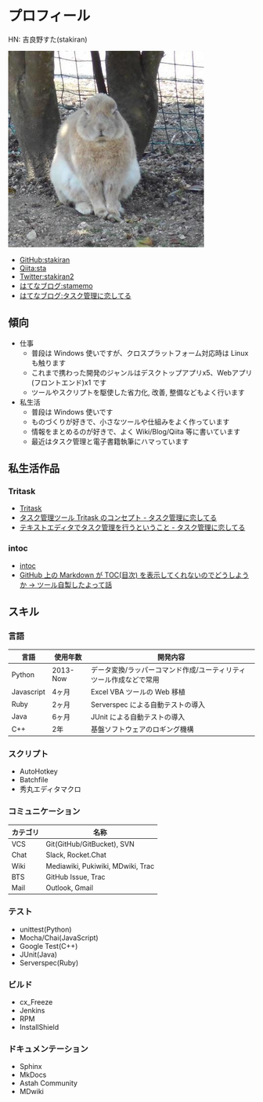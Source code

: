 # プロフィール
HN: 吉良野すた(stakiran)

![avatar](avatar.jpg)

- [GitHub:stakiran](https://github.com/stakiran)
- [Qiita:sta](https://qiita.com/sta)
- [Twitter:stakiran2](https://twitter.com/stakiran2)
- [はてなブログ:stamemo](http://stakiran.hatenablog.com/)
- [はてなブログ:タスク管理に恋してる](https://ilovetaskmanagement.hatenablog.com/)

## 傾向
- 仕事
  - 普段は Windows 使いですが、クロスプラットフォーム対応時は Linux も触ります
  - これまで携わった開発のジャンルはデスクトップアプリx5、Webアプリ(フロントエンド)x1 です
  - ツールやスクリプトを駆使した省力化, 改善, 整備などもよく行います
- 私生活
  - 普段は Windows 使いです
  - ものづくりが好きで、小さなツールや仕組みをよく作っています
  - 情報をまとめるのが好きで、よく Wiki/Blog/Qiita 等に書いています
  - 最近はタスク管理と電子書籍執筆にハマっています

## 私生活作品

### Tritask
- [Tritask](khttps://github.com/tritask)
- [タスク管理ツール Tritask のコンセプト - タスク管理に恋してる](https://ilovetaskmanagement.hatenablog.com/entry/2018/10/09/204331)
- [テキストエディタでタスク管理を行うということ - タスク管理に恋してる](https://ilovetaskmanagement.hatenablog.com/entry/2018/10/02/082726)

### intoc
- [intoc](https://github.com/stakiran/intoc)
- [GitHub 上の Markdown が TOC(目次) を表示してくれないのでどうしようか → ツール自製したよって話](https://qiita.com/sta/items/9481c94e0fc36f27fa92)

## スキル

### 言語
| 言語       | 使用年数 | 開発内容 |
| ---------- | -------- | -------- |
| Python     | 2013-Now | データ変換/ラッパーコマンド作成/ユーティリティツール作成などで常用 |
| Javascript | 4ヶ月    | Excel VBA ツールの Web 移植 |
| Ruby       | 2ヶ月    | Serverspec による自動テストの導入 |
| Java       | 6ヶ月    | JUnit による自動テストの導入 |
| C++        | 2年      | 基盤ソフトウェアのロギング機構 |

### スクリプト
- AutoHotkey
- Batchfile
- 秀丸エディタマクロ

### コミュニケーション
| カテゴリ | 名称 |
| -------- | ---- |
| VCS      | Git(GitHub/GitBucket), SVN |
| Chat     | Slack, Rocket.Chat |
| Wiki     | Mediawiki, Pukiwiki, MDwiki, Trac |
| BTS      | GitHub Issue, Trac |
| Mail     | Outlook, Gmail |

### テスト
- unittest(Python)
- Mocha/Chai(JavaScript)
- Google Test(C++)
- JUnit(Java)
- Serverspec(Ruby)

### ビルド
- cx_Freeze
- Jenkins
- RPM
- InstallShield

### ドキュメンテーション
- Sphinx
- MkDocs
- Astah Community
- MDwiki

